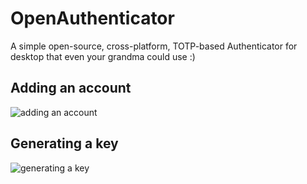 # OpenAuthenticator
A simple open-source, cross-platform, TOTP-based Authenticator for desktop that even your grandma could use :)
## Adding an account
![adding an account](https://github.com/arshxyz/OpenAuthenticator/demogifs/1.gif "Adding An Account")
## Generating a key
![generating a key](https://github.com/arshxyz/OpenAuthenticator/demogifs/2.gif "Generating a Key")
